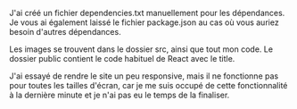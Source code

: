 J'ai créé un fichier dependencies.txt manuellement pour les dépendances. Je vous ai également laissé le fichier package.json au cas où vous auriez besoin d'autres dépendances.

Les images se trouvent dans le dossier src, ainsi que tout mon code. Le dossier public contient le code habituel de React avec le title.

J'ai essayé de rendre le site un peu responsive, mais il ne fonctionne pas pour toutes les tailles d'écran, car je me suis occupé de cette fonctionnalité à la dernière minute et je n'ai pas eu le temps de la finaliser.